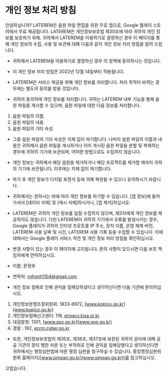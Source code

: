# 개인 정보 처리 방침

안녕하십니까? LATEREM은 음원 파일 편집을 위한 무료 앱으로, Google 플레이 스토어에서 무료 제공됩니다. LATEREM은 개인정보보호법 제30조에 따라 귀하의 개인 정보를 보호하기 위해, 귀하께서 LATEREM을 이용하기로 결정하신 경우 이 페이지를 통해 개인 정보의 수집, 사용 및 보관에 대해 다음과 같이 개인 정보 처리 방침을 알려 드립니다.

 - 귀하께서 LATEREM을 이용하기로 결정하신 경우 이 정책에 동의하시는 것입니다.
 - 이 개인 정보 처리 방침은 2022년 12월 14일부터 적용됩니다.

 - LATEREM은 서비스 제공을 위해 개인 정보를 처리합니다. 처리 목적이 바뀌는 경우에는 별도의 동의를 받을 것입니다.
 - 귀하의 동의하에 개인 정보를 처리합니다. 귀하는 LATEREM 내부 기능을 통해 음원 파일을 게시할 수 있으며, 음원 파일에 대한 다음 정보를 처리합니다.
 1. 음원 파일의 이름.
 2. 음원 파일의 내용.
 3. 음원 파일의 기타 속성.
 - 그중 음원 파일의 기타 속성은 지체 없이 파기합니다. 나머지 음원 파일의 이름과 내용은 귀하께서 음원 파일을 게시하거나 이미 게시된 음원 파일을 분할 및 복제하는 경우에 귀하의 기기에 보관되며, 어떠한 방법으로도 수집하지 않습니다.
 - 개인 정보는 귀하께서 해당 음원을 제거하거나 해당 프로젝트를 제거할 때까지 귀하의 기기에 보관됩니다. 이후에는 지체 없이 파기합니다.
 - 파기 후 개인 정보가 디지털 포렌식 등에 의해 복원될 수 있으니 유의하시기 바랍니다.
 - 귀하께서는 원하시는 바에 따라 개인 정보를 파기할 수 있습니다. [앱 정보]에 들어가셔서 [데이터 삭제] 및 [캐시 삭제]하시거나, [앱 제거]하십시오.

 - LATEREM은 귀하의 개인 정보를 일절 수집하지 않으며, 제3자에게 개인 정보를 제공하지도 않습니다. 다만 LATEREM이 귀하의 기기에서 오류를 발생시키는 경우, Google 플레이가 귀하의 인터넷 프로토콜 IP 주소, 장치 이름, 운영 체제 버전, LATEREM 사용 날짜 및 시간, LATEREM 사용 기록 등을 수집할 수 있습니다. 이에 대해서는 Google 플레이 서비스 약관 및 개인 정보 처리 방침을 확인하십시오.

 - 변경 사항이 있는 경우 이 페이지에 고지됩니다. 문의 사항이 있으시면 다음 보호 책임자에게 연락하십시오.
 - 이름: 문정후
 - 연락처: mjhmjh1104@gmail.com

 - 개인 정보 침해로 인해 권익을 침해당하셨다고 생각하신다면 다음 기관에 문의하십시오.
 1. 개인정보분쟁조정위원회: 1833-6972, [www.kopico.go.kr](www.kopico.go.kr)
 2. 개인정보침해신고센터: 118, [privacy.kisa.or.kr](privacy.kisa.or.kr)
 3. 대검찰청: 1301, [www.spo.go.kr](www.spo.go.kr)
 4. 경찰 : 182, [ecrm.cyber.go.kr](ecrm.cyber.go.kr)
 - 또한, 개인정보보호법의 제35조, 제36조, 제37조에 보장된 귀하의 권리에 대해 공공 기관의 장이 행한 처분 또는 부작위로 인해 권익을 침해당했다고 생각하신다면 귀하께서는 행정심판법에 따른 행정 심판을 청구하실 수 있습니다. 중앙행정심판위원회 홈페이지([www.simpan.go.kr](www.simpan.go.kr))를 참고하십시오.

 고맙습니다.
